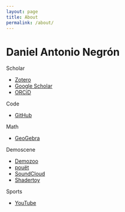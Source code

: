 ```yaml
---
layout: page
title: About
permalink: /about/
---
```


# Daniel Antonio Negrón

Scholar
- [Zotero](https://www.zotero.org/dnanto/cv)
- [Google Scholar](https://scholar.google.com/citations?user=iEz2FjoAAAAJ&hl=en)
- [ORCiD](https://orcid.org/0000-0002-6123-2441)

Code
- [GitHub](https://github.com/dnanto)

Math
- [GeoGebra](https://www.geogebra.org/u/dnanto)

Demoscene
- [Demozoo](https://demozoo.org/sceners/118125/)
- [pouët](https://www.pouet.net/user.php?who=104045)
- [SoundCloud](https://soundcloud.com/)
- [Shadertoy](https://www.shadertoy.com/user/remaindeer)

Sports
- [YouTube](https://www.youtube.com/channel/UCSC6fviKr9oX2Ijk3LeBf8w)
